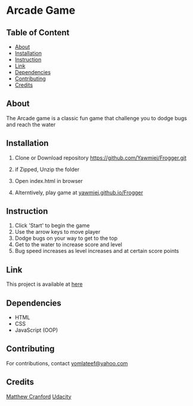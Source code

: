 # Arcade Game

## Table of Content
- [About](#About)
- [Installation](#Installation)
- [Instruction](#Instruction)
- [Link](#Link)
- [Dependencies](#Dependencies)
- [Contributing](#Contributing)
- [Credits](#Credits)

## About

The Arcade game is a classic fun game that challenge you to dodge bugs and reach the water

## Installation

1. Clone or Download repository https://github.com/Yawmiej/Frogger.git

2. if Zipped, Unzip the folder
3. Open index.html in browser
4. Alterntively, play game at [yawmiej.github.io/Frogger](yawmiej.github.io/Frogger)

## Instruction

1.  Click 'Start' to begin the game
2.  Use the arrow keys to move player
3.  Dodge bugs on your way to get to the top
4.  Get to the water to increase score and level
5.  Bug speed increases as level increases and at certain score points

## Link

This project is available at [here](https://yawmiej.github.io/Frogger)

## Dependencies

* HTML
* CSS
* JavaScript (OOP)

## Contributing

For contributions, contact yomlateef@yahoo.com

## Credits
[Matthew Cranford](matthewcranford.com)
[Udacity](udacity.com)
